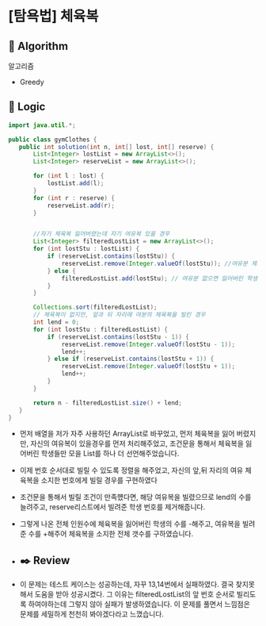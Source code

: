 # [탐욕법] 체육복

## :pushpin: **Algorithm**

알고리즘

- Greedy

## :round_pushpin: **Logic**

 ```java
import java.util.*;

public class gymClothes {
    public int solution(int n, int[] lost, int[] reserve) {
        List<Integer> lostList = new ArrayList<>();
        List<Integer> reserveList = new ArrayList<>();

        for (int l : lost) {
            lostList.add(l);
        }
        for (int r : reserve) {
            reserveList.add(r);
        }


        //자기 체육복 잃어버렸는데 자기 여유복 있을 경우
        List<Integer> filteredLostList = new ArrayList<>();
        for (int lostStu : lostList) {
            if (reserveList.contains(lostStu)) {
                reserveList.remove(Integer.valueOf(lostStu)); //여유분 제거
            } else {
                filteredLostList.add(lostStu); // 여유분 없으면 잃어버린 학생으로 바꿈
            }
        }

        Collections.sort(filteredLostList);
        // 체육복이 없지만, 앞과 뒤 자리에 여분의 체육복을 빌린 경우
        int lend = 0;
        for (int lostStu : filteredLostList) {
            if (reserveList.contains(lostStu - 1)) {
                reserveList.remove(Integer.valueOf(lostStu - 1));
                lend++;
            } else if (reserveList.contains(lostStu + 1)) {
                reserveList.remove(Integer.valueOf(lostStu + 1));
                lend++;
            }
        }

        return n - filteredLostList.size() + lend;
    }
}


 ```

- 먼저 배열을 저가 자주 사용하던 ArrayList로 바꾸었고, 먼저 체육복을 잃어 버렸지만, 자신의 여유복이 있을경우를 먼저 처리해주었고, 조건문을 통해서 체육복을 잃어버린 학생들만 모을 List를 하나 더 선언해주었습니다.
- 이제 번호 순서대로 빌릴 수 있도록 정렬을 해주었고, 자신의 앞,뒤 자리의 여유 체육복을 소지한 번호에게 빌릴 경우를 구현하였다 
- 조건문을 통해서 빌릴 조건이 만족헀다면, 해당 여유복을 빌렸으므로 lend의 수를 늘려주고, reserve리스트에서 빌려준 학생 번호를 제거해줍니다.
- 그렇게 나온 전체 인원수에 체육복을 잃어버린 학생의 수를 -해주고, 여유복을 빌려준 수를 +해주어 체육복을 소지한 전체 갯수를 구하였습니다. 
- ## :black_nib: **Review**

- 이 문제는 테스트 케이스는 성공하는데, 자꾸 13,14번에서 실패하였다. 결국 찾지못해서 도움을 받아 성공시켰다. 그 이유는 filteredLostList의 앞 번호 순서로 빌리도록 하여야하는데 그렇지 않아 실패가 발생하였습니다. 이 문제를 풀면서 느낌점은 문제를 세밀하게 천천히 봐야겠다라고 느꼈습니다.